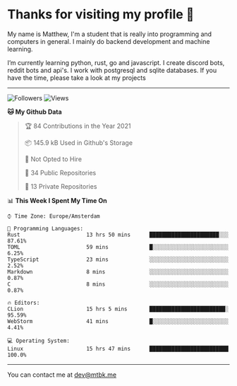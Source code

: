 # Thanks for visiting my profile 👋
My name is Matthew, I'm a student that is really into programming and computers in general. I mainly do backend development and machine learning.

I’m currently learning python, rust, go and javascript. I create discord bots, reddit bots and api's. I work with postgresql and sqlite databases. If you have the time, please take a look at my projects

---
![Followers](https://img.shields.io/github/followers/DankDumpster?style=social)
![Views](https://komarev.com/ghpvc/?username=DankDumpster&style=flat-square&color=green)
<!--START_SECTION:waka-->
**🐱 My Github Data** 

> 🏆 84 Contributions in the Year 2021
 > 
> 📦 145.9 kB Used in Github's Storage 
 > 
> 🚫 Not Opted to Hire
 > 
> 📜 34 Public Repositories 
 > 
> 🔑 13 Private Repositories  
 > 
📊 **This Week I Spent My Time On** 

```text
⌚︎ Time Zone: Europe/Amsterdam

💬 Programming Languages: 
Rust                     13 hrs 50 mins      ██████████████████████░░░   87.61% 
TOML                     59 mins             █░░░░░░░░░░░░░░░░░░░░░░░░   6.25% 
TypeScript               23 mins             ░░░░░░░░░░░░░░░░░░░░░░░░░   2.52% 
Markdown                 8 mins              ░░░░░░░░░░░░░░░░░░░░░░░░░   0.87% 
C                        8 mins              ░░░░░░░░░░░░░░░░░░░░░░░░░   0.87%

🔥 Editors: 
CLion                    15 hrs 5 mins       ████████████████████████░   95.59% 
WebStorm                 41 mins             █░░░░░░░░░░░░░░░░░░░░░░░░   4.41%

💻 Operating System: 
Linux                    15 hrs 47 mins      █████████████████████████   100.0%

```


<!--END_SECTION:waka-->
-------

You can contact me at dev@mtbk.me
